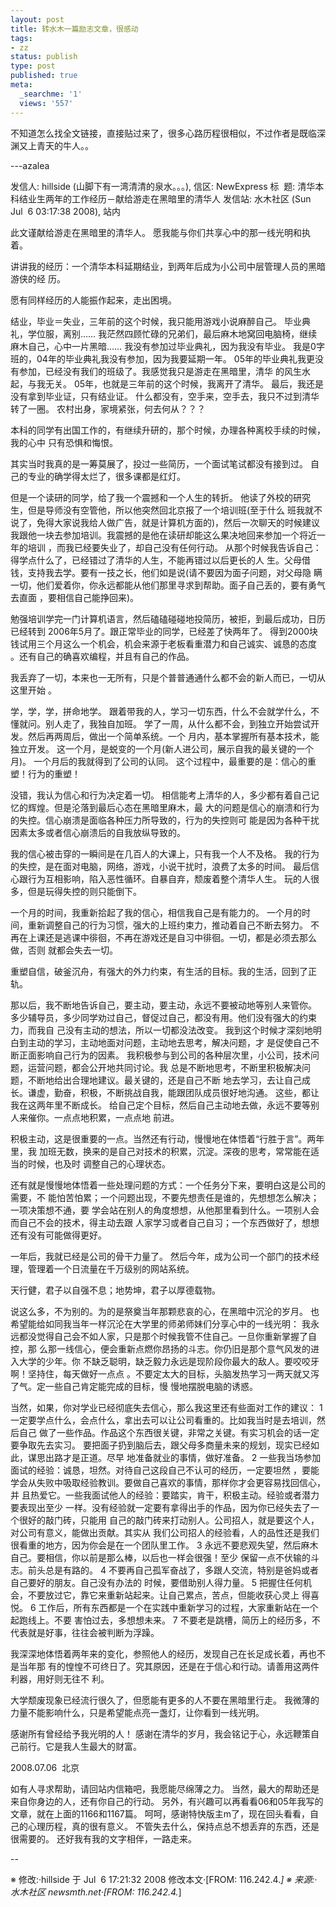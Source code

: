 ```yaml
---
layout: post
title: 转水木一篇励志文章，很感动
tags:
- zz
status: publish
type: post
published: true
meta:
  _searchme: '1'
  views: '557'
---
```

不知道怎么找全文链接，直接贴过来了，很多心路历程很相似，不过作者是既临深渊又上青天的牛人。。

---azalea

发信人: hillside (山脚下有一湾清清的泉水。。。), 信区: NewExpress
标  题: 清华本科结业生两年的工作经历－献给游走在黑暗里的清华人
发信站: 水木社区 (Sun Jul  6 03:17:38 2008), 站内

此文谨献给游走在黑暗里的清华人。
愿我能与你们共享心中的那一线光明和执着。

讲讲我的经历：一个清华本科延期结业，到两年后成为小公司中层管理人员的黑暗游侠的经
历。

愿有同样经历的人能振作起来，走出困境。

结业，毕业＝失业，三年前的这个时候，我只能用游戏小说麻醉自己。
毕业典礼，学位服，离别……
我茫然四顾忙碌的兄弟们，最后麻木地窝回电脑椅，继续麻木自己，心中一片黑暗……
我没有参加过毕业典礼，因为我没有毕业。
我是0字班的，04年的毕业典礼我没有参加，因为我要延期一年。
05年的毕业典礼我更没有参加，已经没有我们的班级了。我感觉我只是游走在黑暗里，清华
的风生水起，与我无关。
05年，也就是三年前的这个时候，我离开了清华。
最后，我还是没有拿到毕业证，只有结业证。
什么都没有，空手来，空手去，我只不过到清华转了一圈。
农村出身，家境紧张，何去何从？？？

本科的同学有出国工作的，有继续升研的，那个时候，办理各种离校手续的时候，我的心中
只有恐惧和悔恨。

其实当时我真的是一筹莫展了，投过一些简历，一个面试笔试都没有接到过。
自己的专业的确学得太烂了，很多课都是红灯。

但是一个读研的同学，给了我一个震撼和一个人生的转折。
他读了外校的研究生，但是导师没有空管他，所以他突然回北京报了一个培训班(至于什么
班我就不说了，免得大家说我给人做广告，就是计算机方面的)，然后一次聊天的时候建议
我跟他一块去参加培训。我震撼的是他在读研却能这么果决地回来参加一个将近一年的培训
，而我已经要失业了，却自己没有任何行动。
从那个时候我告诉自己：得学点什么了，已经错过了清华的人生，不能再错过以后更长的人
生。父母借钱，支持我去学。要有一技之长，他们如是说(请不要因为面子问题，对父母隐
瞒一切，他们爱着你，你永远都能从他们那里寻求到帮助。面子自己丢的，要有勇气去直面
，要相信自己能挣回来)。

勉强培训学完一门计算机语言，然后磕磕碰碰地投简历，被拒，到最后成功，日历已经转到
2006年5月了。跟正常毕业的同学，已经差了快两年了。
得到2000块钱试用三个月这么一个机会，机会来源于老板看重潜力和自己诚实、诚恳的态度
。还有自己的确喜欢编程，并且有自己的作品。

我丢弃了一切，本来也一无所有，只是个普普通通什么都不会的新人而已，一切从这里开始
。

学，学，学，拼命地学。
跟着带我的人，学习一切东西，什么不会就学什么，不懂就问。别人走了，我独自加班。
学了一周，从什么都不会，到独立开始尝试开发。然后再两周后，做出一个简单系统。一个
月内，基本掌握所有基本技术，能独立开发。
这一个月，是蜕变的一个月(新人进公司，展示自我的最关键的一个月)。
一个月后的我就得到了公司的认同。
这个过程中，最重要的是：信心的重塑！行为的重塑！

没错，我认为信心和行为决定着一切。
相信能考上清华的人，多少都有着自己记忆的辉煌。但是沦落到最后心态在黑暗里麻木，最
大的问题是信心的崩溃和行为的失控。信心崩溃是面临各种压力所导致的，行为的失控则可
能是因为各种干扰因素太多或者信心崩溃后的自我放纵导致的。

我的信心被击穿的一瞬间是在几百人的大课上，只有我一个人不及格。
我的行为的失控，是在面对电脑，网络，游戏，小说干扰时，浪费了太多的时间。
最后信心跟行为互相影响，陷入恶性循环。自暴自弃，颓废着整个清华人生。
玩的人很多，但是玩得失控的则只能倒下。

一个月的时间，我重新拾起了我的信心，相信我自己是有能力的。
一个月的时间，重新调整自己的行为习惯，强大的上班约束力，推动着自己不断去努力。
不再在上课还是逃课中徘徊，不再在游戏还是自习中徘徊。一切，都是必须去那么做，否则
就都会失去一切。

重塑自信，破釜沉舟，有强大的外力约束，有生活的目标。我的生活，回到了正轨。

那以后，我不断地告诉自己，要主动，要主动，永远不要被动地等别人来管你。
多少辅导员，多少同学劝过自己，督促过自己，都没有用。他们没有强大的约束力，而我自
己没有主动的想法，所以一切都没法改变。
我到这个时候才深刻地明白到主动的学习，主动地面对问题，主动地去思考，解决问题，才
是促使自己不断正面影响自己行为的因素。
我积极参与到公司的各种层次里，小公司，技术问题，运营问题，都会公开地共同讨论。我
总是不断地思考，不断里积极解决问题，不断地给出合理地建议。最关键的，还是自己不断
地去学习，去让自己成长。谦虚，勤奋，积极，不断挑战自我，能跟团队成员很好地沟通。
这些，都让我在这两年里不断成长。
给自己定个目标，然后自己主动地去做，永远不要等别人来催你。一点点地积累，一点点地
前进。

积极主动，这是很重要的一点。当然还有行动，慢慢地在体悟着“行胜于言”。两年里，我
加班无数，换来的是自己对技术的积累，沉淀。深夜的思考，常常能在适当的时候，也及时
调整自己的心理状态。

还有就是慢慢地体悟着一些处理问题的方式：一个任务分下来，要明白这是公司的需要，不
能怕苦怕累；一个问题出现，不要先想责任是谁的，先想想怎么解决；一项决策想不通，要
学会站在别人的角度想想，从他那里看到什么。一项别人会而自己不会的技术，得主动去跟
人家学习或者自己自习；一个东西做好了，想想还有没有可能做得更好。

一年后，我就已经是公司的骨干力量了。
然后今年，成为公司一个部门的技术经理，管理着一个日流量在千万级别的网站系统。

天行健，君子以自强不息；地势坤，君子以厚德载物。

说这么多，不为别的。为的是祭奠当年那颗悲哀的心，在黑暗中沉沦的岁月。
也希望能给如同我当年一样沉沦在大学里的师弟师妹们分享心中的一线光明：
我永远都没觉得自己会不如人家，只是那个时候我管不住自己。一旦你重新掌握了自控，那
么那一线信心，便会重新点燃你昂扬的斗志。你仍旧是那个意气风发的进入大学的少年。你
不缺乏聪明，缺乏毅力永远是现阶段你最大的敌人。要咬咬牙啊！坚持住，每天做好一点点
。不要定太大的目标，头脑发热学习一两天就又泻了气。定一些自己肯定能完成的目标，慢
慢地摆脱电脑的诱惑。

当然，如果，你对学业已经彻底失去信心，那么我这里还有些面对工作的建议：
1 一定要学点什么，会点什么，拿出去可以让公司看重的。比如我当时是去培训，然后自己
做了一些作品。作品这个东西很关键，非常之关键。有实习机会的话一定要争取先去实习。
要把面子扔到脑后去，跟父母多商量未来的规划，现实已经如此，谋思出路才是正道。尽早
地准备就业的事情，做好准备。
2 一些我当场参加面试的经验：诚恳，坦然。对待自己这段自己不认可的经历，一定要坦然
，要能学会从失败中吸取经验教训。要做自己喜欢的事情，那样你才会更容易找回信心，并
且热爱它。一些我面试他人的经验：要踏实，肯干，积极主动。经验或者潜力要表现出至少
一样。没有经验就一定要有拿得出手的作品，因为你已经失去了一个很好的敲门砖，只能用
自己的敲门砖来打动别人。公司招人，就是要这个人，对公司有意义，能做出贡献。其实从
我们公司招人的经验看，人的品性还是我们很看重的地方，因为你会是在一个团队里工作。
3 永远不要悲观失望，然后麻木自己。要相信，你以前是那么棒，以后也一样会很强！至少
保留一点不伏输的斗志。前头总是有路的。
4 不要再自己孤军奋战了，多跟人交流，特别是爸妈或者自己要好的朋友。自己没有办法的
时候，要借助别人得力量。
5 把握住任何机会，不要放过它，靠它来重新站起来。让自己累点，苦点，但能收获心灵上
得喜悦。
6 工作后，所有东西都是一个在实践中重新学习的过程，大家重新站在一个起跑线上。不要
害怕过去，多想想未来。
7 不要老是跳槽，简历上的经历多，不代表就是好事，往往会被判断为浮躁。


我深深地体悟着两年来的变化，参照他人的经历，发现自己在长足成长着，再也不是当年那
有的惶惶不可终日了。究其原因，还是在于信心和行动。请善用这两件利器，用好则无往不
利。

大学颓废现象已经流行很久了，但愿能有更多的人不要在黑暗里行走。
我微薄的力量不能影响什么，只是希望能点亮一盏灯，让你看到一线光明。

感谢所有曾经给予我光明的人！
感谢在清华的岁月，我会铭记于心，永远鞭策自己前行。它是我人生最大的财富。



2008.07.06  北京


如有人寻求帮助，请回站内信箱吧，我愿能尽绵薄之力。
当然，最大的帮助还是来自你身边的人，还有你自己的行动。
另外，有兴趣可以再看看06和05年我写的文章，就在上面的1166和1167篇。
呵呵，感谢特快版主m了，现在回头看看，自己的心理历程，真的很有意义。
不管失去什么，保持点总不想丢弃的东西，还是很需要的。
还好我有我的文字相伴，一路走来。

--

※ 修改:·hillside 于 Jul  6 17:21:32 2008 修改本文·[FROM: 116.242.4.*]
※ 来源:·水木社区 newsmth.net·[FROM: 116.242.4.*] 
